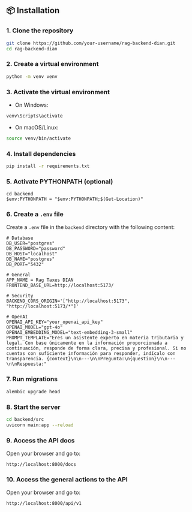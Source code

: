 ## 📦 Installation

### 1. Clone the repository

```bash
git clone https://github.com/your-username/rag-backend-dian.git
cd rag-backend-dian
```
### 2. Create a virtual environment

```bash
python -m venv venv
```
### 3. Activate the virtual environment
- On Windows:

```bash
venv\Scripts\activate
```
- On macOS/Linux:

```bash
source venv/bin/activate
```

### 4. Install dependencies

```bash
pip install -r requirements.txt
```

### 5. Activate PYTHONPATH (optional)
```
cd backend
$env:PYTHONPATH = "$env:PYTHONPATH;$(Get-Location)"
```

### 6. Create a `.env` file
Create a `.env` file in the `backend` directory with the following content:

```plaintext
# Database
DB_USER="postgres"
DB_PASSWORD="password"
DB_HOST="localhost"
DB_NAME="postgres"
DB_PORT="5432"

# General
APP_NAME = Rag Taxes DIAN
FRONTEND_BASE_URL=http://localhost:5173/ 

# Security
BACKEND_CORS_ORIGIN='["http://localhost:5173", "http://localhost:5173/*"]'

# OpenAI
OPENAI_API_KEY="your_openai_api_key"
OPENAI_MODEL="gpt-4o"
OPENAI_EMBEDDING_MODEL="text-embedding-3-small"
PROMPT_TEMPLATE="Eres un asistente experto en materia tributaria y legal. Con base únicamente en la información proporcionada a continuación, responde de forma clara, precisa y profesional. Si no cuentas con suficiente información para responder, indícalo con transparencia. {context}\n\n---\n\nPregunta:\n{question}\n\n---\n\nRespuesta:"
```
### 7. Run migrations

```bash
alembic upgrade head
```

### 8. Start the server

```bash
cd backend/src
uvicorn main:app --reload
```

### 9. Access the API docs
Open your browser and go to:

```
http://localhost:8000/docs
```

### 10. Access the general actions to the API
Open your browser and go to:

```
http://localhost:8000/api/v1

```